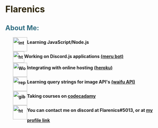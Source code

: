 <h1 style="color: #5e9ca0;"><span style="color: #2b2301;">Flarenics</span></h1>
<h2 style="color: #2e6c80;">About Me:</h2>
<ol style="list-style: none; font-size: 14px; line-height: 32px; font-weight: bold;">
<li style="clear: both;"><img style="float: left;" src="https://chandanbhagat.com.np/wp-content/uploads/2021/05/nodejs-45adbe594d.png" alt="interactive connection" width="45" /> Learning JavaScript/Node.js</li>
<li style="clear: both;"><img style="float: left;" src="https://discordjs.guide/meta-image.png" alt="html cleaner" width="36" height="36" /> Working on Discord.js applications <a href="https://discord.com/users/952970027991171082">(meru bot)</a></li>
<li style="clear: both;"><img style="float: left;" src="https://emoji.gg/assets/emoji/5394_heroku_logo.png" alt="Word to html" width="45" /> Integrating with online hosting <a href="https://www.heroku.com/">(heroku)</a></li>
<li style="clear: both;"><img style="float: left;" src="https://www.computerhope.com/jargon/j/javascript.png" alt="replace text" width="45" /> Learning query strings for image API's <a href="https://github.com/Waifu-im/waifu.im">(waifu API)</a></li>
<li style="clear: both;"><img style="float: left;" src="https://image.winudf.com/v2/image1/Y29tLnJ5emFjLmNvZGVjYWRlbXlnb19pY29uXzE2MDQwMTk4NzZfMDAz/icon.png?w=&amp;fakeurl=1" alt="gibberish" width="45" /> Taking courses on <a href="https://www.codecademy.com/">codecadamy</a></li>
<li style="clear: both;"><img style="float: left;" src="https://images-ext-1.discordapp.net/external/II3Hg6CYFSLe2G3t2hfTPJoREWYYtwelq8-axVbLxlA/%3Fsize%3D4096/https/cdn.discordapp.com/avatars/612440265327771678/5e16df7c270b25a97ce60d05111944aa.png" alt="html table div" width="45" /> You can contact me on discord at Flarenics#5013, or at <a href="https://discord.com/users/612440265327771678" target="_blank">my profile link</a></li>
</ol>
